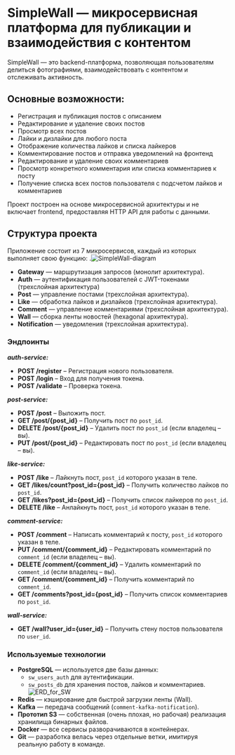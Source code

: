 # SimpleWall — микросервисная платформа для публикации и взаимодействия с контентом

SimpleWall — это backend-платформа, позволяющая пользователям делиться фотографиями, взаимодействовать с контентом и отслеживать активность.

## Основные возможности:
- Регистрация и публикация постов с описанием
- Редактирование и удаление своих постов
- Просмотр всех постов
- Лайки и дизлайки для любого поста
- Отображение количества лайков и списка лайкеров
- Комментирование постов и отправка уведомлений на фронтенд
- Редактирование и удаление своих комментариев
- Просмотр конкретного комментария или списка комментариев к посту
- Получение списка всех постов пользователя с подсчетом лайков и комментариев

Проект построен на основе микросервисной архитектуры и не включает frontend, предоставляя HTTP API для работы с данными.

## Структура проекта
Приложение состоит из 7 микросервисов, каждый из которых выполняет свою функцию:
.![SimpleWall-diagram](https://github.com/user-attachments/assets/6d823b5a-e715-4c29-8136-3ff4d1c79368)
- **Gateway** — маршрутизация запросов (монолит архитектура).
- **Auth** — аутентификация пользователей с JWT-токенами (трехслойная архитектура)
- **Post** — управление постами (трехслойная архитектура).
- **Like** — обработка лайков и дизлайков (трехслойная архитектура).
- **Comment** — управление комментариями (трехслойная архитектура).
- **Wall** — сборка ленты новостей (hexagonal архитектура).
- **Notification** — уведомления (трехслойная архитектура).

### Эндпоинты

***auth-service:***
- **POST /register** – Регистрация нового пользователя.
- **POST /login** – Вход для получения токена.
- **POST /validate** – Проверка токена.

***post-service:***
- **POST /post** – Выложить пост.
- **GET /post/{post_id}** – Получить пост по `post_id`.
- **DELETE /post/{post_id}** – Удалить пост по `post_id` (если владелец – вы).
- **PUT /post/{post_id}** – Редактировать пост по `post_id` (если владелец – вы).

***like-service:***
- **POST /like** – Лайкнуть пост, `post_id` которого указан в теле.
- **GET /likes/count?post_id={post_id}** – Получить количество лайков по `post_id`.
- **GET /likes?post_id={post_id}** – Получить список лайкеров по `post_id`.
- **DELETE /like** – Анлайкнуть пост, `post_id` которого указан в теле.

***comment-service:***
- **POST /comment** – Написать комментарий к посту, `post_id` которого указан в теле.
- **PUT /comment/{comment_id}** – Редактировать комментарий по `comment_id` (если владелец – вы).
- **DELETE /comment/{comment_id}** – Удалить комментарий по `comment_id` (если владелец – вы).
- **GET /comment/{comment_id}** – Получить комментарий по `comment_id`.
- **GET /comments?post_id={post_id}** – Получить список комментариев по `post_id`.

***wall-service:***
- **GET /wall?user_id={user_id}** – Получить стену постов пользователя по `user_id`.

### Используемые технологии
- **PostgreSQL** — используется две базы данных:
  - `sw_users_auth` для аутентификации.
  - `sw_posts_db` для хранения постов, лайков и комментариев.
![ERD_for_SW](https://github.com/user-attachments/assets/1a3a3ade-e438-482f-9f0b-aa546c6fcf43)
- **Redis** — кэширование для быстрой загрузки ленты (Wall).
- **Kafka** — передача сообщений (`comment-kafka-notification`).
- **Прототип S3** — собственная (очень плохая, но рабочая) реализация хранилища бинарных файлов.
- **Docker** — все сервисы разворачиваются в контейнерах.
- **Git** — разработка велась через отдельные ветки, имитируя реальную работу в команде.


